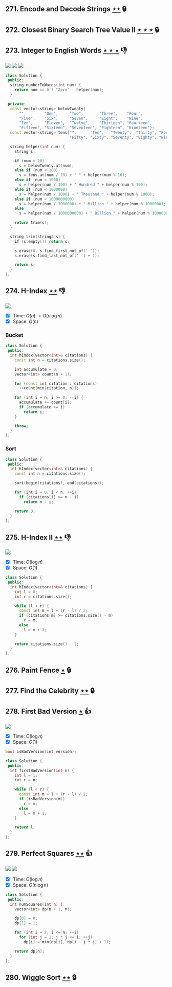 ## 271. Encode and Decode Strings [$\star\star$](https://leetcode.com/problems/encode-and-decode-strings) 🔒

## 272. Closest Binary Search Tree Value II [$\star\star\star$](https://leetcode.com/problems/closest-binary-search-tree-value-ii) 🔒

## 273. Integer to English Words [$\star\star\star$](https://leetcode.com/problems/integer-to-english-words) :thumbsdown:

![](https://img.shields.io/badge/-Math-434343.svg?style=flat-square) ![](https://img.shields.io/badge/-Recursion-0F2540.svg?style=flat-square) ![](https://img.shields.io/badge/-String-60373E.svg?style=flat-square)

```cpp
class Solution {
 public:
  string numberToWords(int num) {
    return num == 0 ? "Zero" : helper(num);
  }

 private:
  const vector<string> belowTwenty{
      "",        "One",     "Two",       "Three",    "Four",
      "Five",    "Six",     "Seven",     "Eight",    "Nine",
      "Ten",     "Eleven",  "Twelve",    "Thirteen", "Fourteen",
      "Fifteen", "Sixteen", "Seventeen", "Eighteen", "Nineteen"};
  const vector<string> tens{"",      "Ten",   "Twenty",  "Thirty", "Forty",
                            "Fifty", "Sixty", "Seventy", "Eighty", "Ninety"};

  string helper(int num) {
    string s;

    if (num < 20)
      s = belowTwenty.at(num);
    else if (num < 100)
      s = tens.at(num / 10) + " " + helper(num % 10);
    else if (num < 1000)
      s = helper(num / 100) + " Hundred " + helper(num % 100);
    else if (num < 1000000)
      s = helper(num / 1000) + " Thousand " + helper(num % 1000);
    else if (num < 1000000000)
      s = helper(num / 1000000) + " Million " + helper(num % 1000000);
    else
      s = helper(num / 1000000000) + " Billion " + helper(num % 1000000000);

    return trim(s);
  }

  string trim(string& s) {
    if (s.empty()) return s;

    s.erase(0, s.find_first_not_of(' '));
    s.erase(s.find_last_not_of(' ') + 1);

    return s;
  }
};
```

## 274. H-Index [$\star\star$](https://leetcode.com/problems/h-index) :thumbsdown:

![](https://img.shields.io/badge/-Bucket%20Sort-DB4D6D.svg?style=flat-square)

- [x] Time: $O(n) \to O(n\log n)$
- [x] Space: $O(n)$

### Bucket

```cpp
class Solution {
 public:
  int hIndex(vector<int>& citations) {
    const int n = citations.size();

    int accumulate = 0;
    vector<int> count(n + 1);

    for (const int citation : citations)
      ++count[min(citation, n)];

    for (int i = n; i >= 0; --i) {
      accumulate += count[i];
      if (accumulate >= i)
        return i;
    }

    throw;
  }
};
```

### Sort

```cpp
class Solution {
 public:
  int hIndex(vector<int>& citations) {
    const int n = citations.size();

    sort(begin(citations), end(citations));

    for (int i = 0; i < n; ++i)
      if (citations[i] >= n - i)
        return n - i;

    return 0;
  }
};
```

## 275. H-Index II [$\star\star$](https://leetcode.com/problems/h-index-ii) :thumbsdown:

![](https://img.shields.io/badge/-Binary%20Search-1B813E.svg?style=flat-square)

- [x] Time: $O(\log n)$
- [x] Space: $O(1)$

```cpp
class Solution {
 public:
  int hIndex(vector<int>& citations) {
    int l = 0;
    int r = citations.size();

    while (l < r) {
      const int m = l + (r - l) / 2;
      if (citations[m] >= citations.size() - m)
        r = m;
      else
        l = m + 1;
    }

    return citations.size() - l;
  }
};
```

## 276. Paint Fence [$\star$](https://leetcode.com/problems/paint-fence) 🔒

## 277. Find the Celebrity [$\star\star$](https://leetcode.com/problems/find-the-celebrity) 🔒

## 278. First Bad Version [$\star$](https://leetcode.com/problems/first-bad-version) :thumbsup:

![](https://img.shields.io/badge/-Binary%20Search-1B813E.svg?style=flat-square)

- [x] Time: $O(\log n)$
- [x] Space: $O(1)$

```cpp
bool isBadVersion(int version);

class Solution {
 public:
  int firstBadVersion(int n) {
    int l = 1;
    int r = n;

    while (l < r) {
      const int m = l + (r - l) / 2;
      if (isBadVersion(m))
        r = m;
      else
        l = m + 1;
    }

    return l;
  }
};
```

## 279. Perfect Squares [$\star\star$](https://leetcode.com/problems/perfect-squares) :thumbsup:

![](https://img.shields.io/badge/-Dynamic%20Programming-113285.svg?style=flat-square) ![](https://img.shields.io/badge/-Math-434343.svg?style=flat-square)

- [x] Time: $O(\log n)$
- [x] Space: $O(n\log n)$

```cpp
class Solution {
 public:
  int numSquares(int n) {
    vector<int> dp(n + 1, n);

    dp[0] = 0;
    dp[1] = 1;

    for (int i = 2; i <= n; ++i)
      for (int j = 1; j * j <= i; ++j)
        dp[i] = min(dp[i], dp[i - j * j] + 1);

    return dp[n];
  }
};
```

## 280. Wiggle Sort [$\star\star$](https://leetcode.com/problems/wiggle-sort) 🔒
